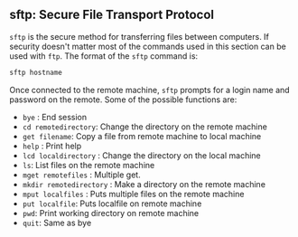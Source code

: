 ## sftp: Secure File Transport Protocol

`sftp` is the secure method for transferring files between computers. If security doesn't matter most of the commands used in this section can be used with `ftp`. The format of the `sftp` command is:

```bash
sftp hostname
```
Once connected to the remote machine, `sftp` prompts for a login name and password on the remote. Some of the possible functions are:

* `bye` : End session
* `cd remotedirectory`: Change the directory on the remote machine
* `get filename`: Copy a file from remote machine to local machine
* `help` : Print help
* `lcd localdirectory` : Change the directory on the local machine
* `ls`: List files on the remote machine
* `mget remotefiles` : Multiple get. 
* `mkdir remotedirectory` : Make a directory on the remote machine
* `mput localfiles` : Puts multiple files on the remote machine
* `put localfile`: Puts localfile on remote machine
* `pwd`: Print working directory on remote machine
* `quit`: Same as bye
